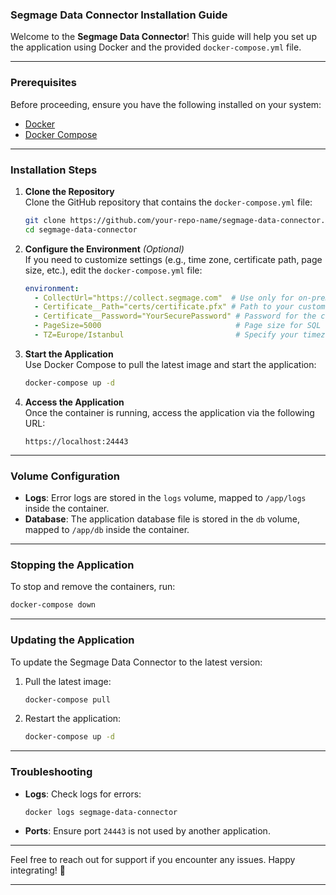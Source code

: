 ### Segmage Data Connector Installation Guide

Welcome to the **Segmage Data Connector**! This guide will help you set up the application using Docker and the provided `docker-compose.yml` file.

---

### Prerequisites

Before proceeding, ensure you have the following installed on your system:
- [Docker](https://docs.docker.com/get-docker/)
- [Docker Compose](https://docs.docker.com/compose/install/)

---

### Installation Steps

1. **Clone the Repository**  
   Clone the GitHub repository that contains the `docker-compose.yml` file:
   ```bash
   git clone https://github.com/your-repo-name/segmage-data-connector.git
   cd segmage-data-connector
   ```

2. **Configure the Environment** *(Optional)*  
   If you need to customize settings (e.g., time zone, certificate path, page size, etc.), edit the `docker-compose.yml` file:
   ```yaml
   environment:
     - CollectUrl="https://collect.segmage.com"  # Use only for on-premise configurations.
     - Certificate__Path="certs/certificate.pfx" # Path to your custom certificate (optional).
     - Certificate__Password="YourSecurePassword" # Password for the certificate (optional).
     - PageSize=5000                              # Page size for SQL queries (default is 5000).
     - TZ=Europe/Istanbul                         # Specify your timezone (optional).
   ```

3. **Start the Application**  
   Use Docker Compose to pull the latest image and start the application:
   ```bash
   docker-compose up -d
   ```

4. **Access the Application**  
   Once the container is running, access the application via the following URL:
   ```
   https://localhost:24443
   ```

---

### Volume Configuration

- **Logs**: Error logs are stored in the `logs` volume, mapped to `/app/logs` inside the container.  
- **Database**: The application database file is stored in the `db` volume, mapped to `/app/db` inside the container.

---

### Stopping the Application

To stop and remove the containers, run:
```bash
docker-compose down
```

---

### Updating the Application

To update the Segmage Data Connector to the latest version:
1. Pull the latest image:
   ```bash
   docker-compose pull
   ```
2. Restart the application:
   ```bash
   docker-compose up -d
   ```

---

### Troubleshooting

- **Logs**: Check logs for errors:
  ```bash
  docker logs segmage-data-connector
  ```
- **Ports**: Ensure port `24443` is not used by another application.

---

Feel free to reach out for support if you encounter any issues. Happy integrating! 🎉

---


